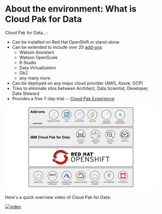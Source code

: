 # About the environment: What is Cloud Pak for Data

Cloud Pak for Data...:

* Can be installed on Red Hat OpenShift or stand-alone
* Can be extended to include over 20 [add-ons](https://docs-icpdata.mybluemix.net/extend/com.ibm.icpdata.doc/zen/admin/add-ons.html)
  * Watson Assistant
  * Watson OpenScale
  * R Studio
  * Data Virtualization
  * Db2
  * any many more
* Can be deployed on any major cloud provider (AWS, Azure, GCP)
* Tries to eliminate silos between Architect, Data Scientist, Developer, Data Steward
* Provides a free 7-day trial -- [Cloud Pak Experience](https://www.ibm.com/cloud/garage/cloud-pak-experiences/)

![Cloud Pak for Data stack](.gitbook/assets/images/generic/cpd-stack.png)

Here's a quick overview video of Cloud Pak for Data:

[![video](https://i.ytimg.com/vi/oPN_FhGZSCg/0.jpg)](https://youtu.be/oPN_FhGZSCg)
